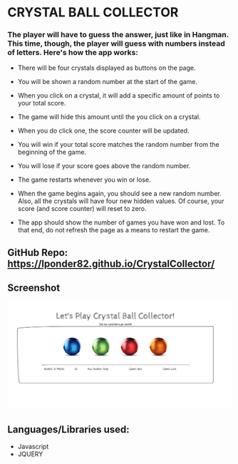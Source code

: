 # CRYSTAL BALL COLLECTOR


### The player will have to guess the answer, just like in Hangman. This time, though, the player will guess with numbers instead of letters. Here's how the app works:



* There will be four crystals displayed as buttons on the page.

* You will be shown a random number at the start of the game.

* When you click on a crystal, it will add a specific amount of points to your total score. 

* The game will hide this amount until the you click on a crystal.

* When you do click one, the score counter will be updated.

* You will win if your total score matches the random number from the beginning of the game.

* You will lose if your score goes above the random number.

* The game restarts whenever you win or lose.

* When the game begins again, you should see a new random number. Also, all the crystals will have four new hidden values. Of course, your score (and score counter) will reset to zero.

* The app should show the number of games you have won and lost. To that end, do not refresh the page as a means to restart the game.

## GitHub Repo: https://lponder82.github.io/CrystalCollector/



## Screenshot

![Image of Command Line](Capture.PNG)



## Languages/Libraries used:

* Javascript
* JQUERY

